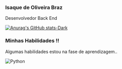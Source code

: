 ### Isaque de Oliveira Braz 
<p> Desenvolvedor Back End  </p>

[![Anurag's GitHub stats-Dark](https://github-readme-stats.vercel.app/api?username=IsaqueBraz17&show_icons=true&theme=dark#gh-dark-mode-only)](https://github.com/anuraghazra/github-readme-stats#gh-dark-mode-only)
<!--[![Top Langs](https://github-readme-stats.vercel.app/api/top-langs/?username=IsaqueBraz17&layout=donut)](https://github.com/IsaqueBraz17/github-readme-stats)-->

### Minhas Habilidades !!
<p>Algumas habilidades estou na fase de aprendizagem..</p>
<div style="display:inline-block">
  <img align="center "alt="Python" src="https://img.shields.io/badge/Python-14354C?style=for-the-badge&logo=python&logoColor=white"/>
</div>


